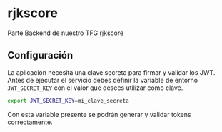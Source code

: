 # rjkscore
Parte Backend de nuestro TFG rjkscore

## Configuración

La aplicación necesita una clave secreta para firmar y validar los JWT. Antes de
ejecutar el servicio debes definir la variable de entorno `JWT_SECRET_KEY` con el
valor que desees utilizar como clave.

```bash
export JWT_SECRET_KEY=mi_clave_secreta
```

Con esta variable presente se podrán generar y validar tokens correctamente.
